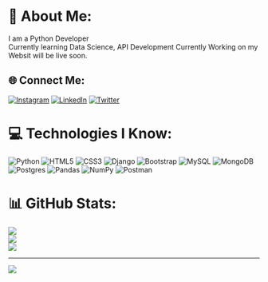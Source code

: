 # 💫 About Me:
I am a Python Developer<br>Currently learning Data Science, API Development
Currently Working on my Websit will be live soon.


## 🌐 Connect Me:
[![Instagram](https://img.shields.io/badge/Instagram-%23E4405F.svg?logo=Instagram&logoColor=white)](https://instagram.com/h.kapri) [![LinkedIn](https://img.shields.io/badge/LinkedIn-%230077B5.svg?logo=linkedin&logoColor=white)](https://linkedin.com/in/himanshu-kapri) [![Twitter](https://img.shields.io/badge/Twitter-%231DA1F2.svg?logo=Twitter&logoColor=white)](https://twitter.com/hkaprihk) 

# 💻 Technologies I Know:
![Python](https://img.shields.io/badge/python-3670A0?style=flat&logo=python&logoColor=ffdd54) ![HTML5](https://img.shields.io/badge/html5-%23E34F26.svg?style=flat&logo=html5&logoColor=white) ![CSS3](https://img.shields.io/badge/css3-%231572B6.svg?style=flat&logo=css3&logoColor=white) ![Django](https://img.shields.io/badge/django-%23092E20.svg?style=flat&logo=django&logoColor=white) ![Bootstrap](https://img.shields.io/badge/bootstrap-%23563D7C.svg?style=flat&logo=bootstrap&logoColor=white) ![MySQL](https://img.shields.io/badge/mysql-%2300f.svg?style=flat&logo=mysql&logoColor=white) ![MongoDB](https://img.shields.io/badge/MongoDB-%234ea94b.svg?style=flat&logo=mongodb&logoColor=white) ![Postgres](https://img.shields.io/badge/postgres-%23316192.svg?style=flat&logo=postgresql&logoColor=white) ![Pandas](https://img.shields.io/badge/pandas-%23150458.svg?style=flat&logo=pandas&logoColor=white) ![NumPy](https://img.shields.io/badge/numpy-%23013243.svg?style=flat&logo=numpy&logoColor=white) ![Postman](https://img.shields.io/badge/Postman-FF6C37?style=flat&logo=postman&logoColor=white)
# 📊 GitHub Stats:
![](https://github-readme-stats.vercel.app/api?username=hkapri&theme=nightowl&hide_border=false&include_all_commits=false&count_private=true)<br/>
![](https://github-readme-streak-stats.herokuapp.com/?user=hkapri&theme=nightowl&hide_border=false)<br/>
![](https://github-readme-stats.vercel.app/api/top-langs/?username=hkapri&theme=nightowl&hide_border=false&include_all_commits=false&count_private=true&layout=compact)

---
[![](https://visitcount.itsvg.in/api?id=hkapri&icon=3&color=1)](https://visitcount.itsvg.in)
